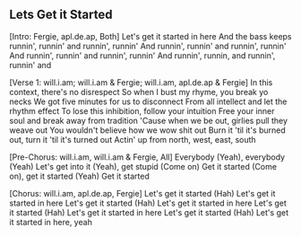 ## Lets Get it Started

[Intro: Fergie, apl.de.ap, Both]
Let's get it started in here
And the bass keeps runnin', runnin' and runnin', runnin'
And runnin', runnin' and runnin', runnin'
And runnin', runnin' and runnin', runnin'
And runnin', runnin, and runnin', runnin' and

[Verse 1: will.i.am; will.i.am & Fergie; will.i.am, apl.de.ap & Fergie]
In this context, there's no disrespect
So when I bust my rhyme, you break yo necks
We got five minutes for us to disconnect
From all intellect and let the rhythm effect
To lose this inhibition, follow your intuition
Free your inner soul and break away from tradition
'Cause when we be out, girlies pull they weave out
You wouldn't believe how we wow shit out
Burn it 'til it's burned out, turn it 'til it's turned out
Actin' up from north, west, east, south

[Pre-Chorus: will.i.am, will.i.am & Fergie, All]
Everybody (Yeah), everybody (Yeah)
Let's get into it (Yeah), get stupid (Come on)
Get it started (Come on), get it started (Yeah)
Get it started

[Chorus: will.i.am, apl.de.ap, Fergie]
Let's get it started (Hah)
Let's get it started in here
Let's get it started (Hah)
Let's get it started in here
Let's get it started (Hah)
Let's get it started in here
Let's get it started (Hah)
Let's get it started in here, yeah
